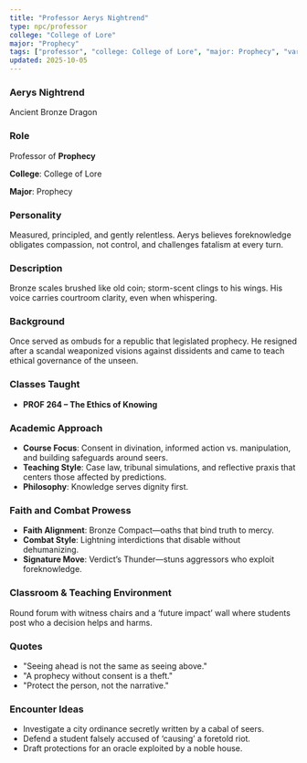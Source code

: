 ```yaml
---
title: "Professor Aerys Nightrend"
type: npc/professor
college: "College of Lore"
major: "Prophecy"
tags: ["professor", "college: College of Lore", "major: Prophecy", "variant:bronze"]
updated: 2025-10-05
---
```

### Aerys Nightrend

Ancient Bronze Dragon

### Role

Professor of **Prophecy**

**College**: College of Lore

**Major**: Prophecy

### Personality

Measured, principled, and gently relentless. Aerys believes foreknowledge obligates compassion, not control, and challenges fatalism at every turn.

### Description

Bronze scales brushed like old coin; storm-scent clings to his wings. His voice carries courtroom clarity, even when whispering.

### Background

Once served as ombuds for a republic that legislated prophecy. He resigned after a scandal weaponized visions against dissidents and came to teach ethical governance of the unseen.

### Classes Taught

- **PROF 264 – The Ethics of Knowing**



### Academic Approach

- **Course Focus**: Consent in divination, informed action vs. manipulation, and building safeguards around seers.
- **Teaching Style**: Case law, tribunal simulations, and reflective praxis that centers those affected by predictions.
- **Philosophy**: Knowledge serves dignity first.

### Faith and Combat Prowess

- **Faith Alignment**: Bronze Compact—oaths that bind truth to mercy.
- **Combat Style**: Lightning interdictions that disable without dehumanizing.
- **Signature Move**: Verdict’s Thunder—stuns aggressors who exploit foreknowledge.

### Classroom & Teaching Environment

Round forum with witness chairs and a ‘future impact’ wall where students post who a decision helps and harms.

### Quotes

- "Seeing ahead is not the same as seeing above."
- "A prophecy without consent is a theft."
- "Protect the person, not the narrative."

### Encounter Ideas

- Investigate a city ordinance secretly written by a cabal of seers.
- Defend a student falsely accused of ‘causing’ a foretold riot.
- Draft protections for an oracle exploited by a noble house.
